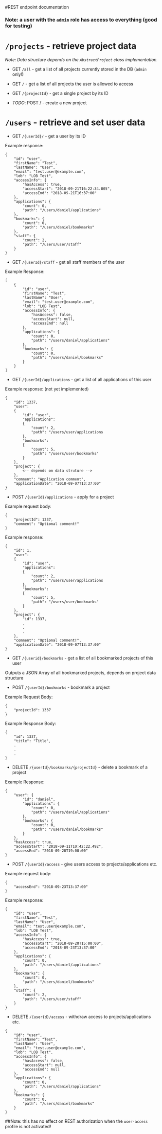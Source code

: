 #REST endpoint documentation

### Note: a user with the `admin` role has access to everything (good for testing)

# `/projects` - retrieve project data

_Note: Data structure depends on the `AbstractProject` class implementation._

- GET `/all` - get a list of all projects currently stored in the DB (`admin` only!)

- GET `/` - get a list of all projects the user is allowed to access

- GET `/{projectId}` - get a single project by its ID

- _TODO_: POST / - create a new project

# `/users` - retrieve and set user data
    
- GET `/{userId}/` - get a user by its ID
        
Example response:
```
{
    "id": "user",
    "firstName": "Test",
    "lastName": "User",
    "email": "test.user@example.com",
    "lob": "LOB Test",
    "accessInfo": {
        "hasAccess": true,
        "accessStart": "2018-09-21T16:22:34.005",
        "accessEnd": "2018-09-21T16:37:00"
    },
    "applications": {
        "count": 0,
        "path": "/users/daniel/applications"
    },
    "bookmarks": {
        "count": 0,
        "path": "/users/daniel/bookmarks"
    },
    "staff": {
        "count": 2,
        "path": "/users/user/staff"
    }
}
```

- GET `/{userId}/staff` - get all staff members of the user

Example Response:

```
[
    {
        "id": "user",
        "firstName": "Test",
        "lastName": "User",
        "email": "test.user@example.com",
        "lob": "LOB Test",
        "accessInfo": {
            "hasAccess": false,
            "accessStart": null,
            "accessEnd": null
        },
        "applications": {
            "count": 0,
            "path": "/users/daniel/applications"
        },
        "bookmarks": {
            "count": 0,
            "path": "/users/daniel/bookmarks"
        }
    }
]
```

- GET `/{userId}/applications` - get a list of all applications of this user

Example response: (not yet implemented)
```
{
	"id": 1337,
	"user": 
	{
		"id": "user",
		"applications": 
		{
			"count": 2,
			"path": "/users/user/applications
		},
		"bookmarks":
		{
			"count": 5,
			"path": "/users/user/bookmarks"
		}
	},
	"project": {
		<-- depends on data struture -->
	},
	"comment": "Application comment",
	"applicationDate": "2018-09-07T13:37:00"
}
```

- POST `/{userId}/applications` - apply for a project

Example request body:
```
{
	"projectId": 1337,
	"comment": "Optional comment!"
}
```

Example response:
```
{
	"id": 1,
	"user": 
	{
		"id": "user",
		"applications": 
		{
			"count": 2,
			"path": "/users/user/applications
		},
		"bookmarks":
		{
			"count": 5,
			"path": "/users/user/bookmarks"
		}
	},
	"project": {
		"id": 1337,
		.
		.
		.
	},
	"comment": "Optional comment!",
	"applicationDate": "2018-09-07T13:37:00"
}
```

- GET `/{userid}/bookmarks` - get a list of all bookmarked projects of this user

Outputs a JSON Array of all bookmarked projects, depends on project data structure

- POST `/{userId}/bookmarks` - bookmark a project

Example Request Body:
```
{
	"projectId": 1337
}
```

Example Response Body:
```
{
	"id": 1337,
	"title": "Title",
	.
	.
	.
}
```

- DELETE `/{userId}/bookmarks/{projectId}` - delete a bookmark of a project

Example Response:
```
{
    "user": {
        "id": "daniel",
        "applications": {
            "count": 0,
            "path": "/users/daniel/applications"
        },
        "bookmarks": {
            "count": 0,
            "path": "/users/daniel/bookmarks"
        }
    },
    "hasAccess": true,
    "accessStart": "2018-09-11T10:42:22.492",
    "accessEnd": "2018-09-20T19:00:00"
}
```

- POST `/{userId}/access` - give users access to projects/applications etc.

Example request body:
```
{
	"accessEnd": "2018-09-23T13:37:00"
}
```

Example response:
```
{
	"id": "user",
    "firstName": "Test",
    "lastName": "User",
    "email": "test.user@example.com",
    "lob": "LOB Test",
    "accessInfo": {
        "hasAccess": true,
        "accessStart": "2018-09-20T15:00:00",
        "accessEnd": "2018-09-23T13:37:00"
    },
    "applications": {
        "count": 0,
        "path": "/users/daniel/applications"
    },
    "bookmarks": {
        "count": 0,
        "path": "/users/daniel/bookmarks"
    },
	"staff": {
		"count": 2,
        "path": "/users/user/staff"
	}
}
```

- DELETE `/{userId}/access` - withdraw access to projects/applications etc.

```
{
    "id": "user",
    "firstName": "Test",
    "lastName": "User",
    "email": "test.user@example.com",
    "lob": "LOB Test",
    "accessInfo": {
        "hasAccess": false,
        "accessStart": null,
        "accessEnd": null
    },
    "applications": {
        "count": 0,
        "path": "/users/daniel/applications"
    },
    "bookmarks": {
        "count": 0,
        "path": "/users/daniel/bookmarks"
    }
}
```

##Note: this has no effect on REST authorization when the `user-access` profile is not activated!